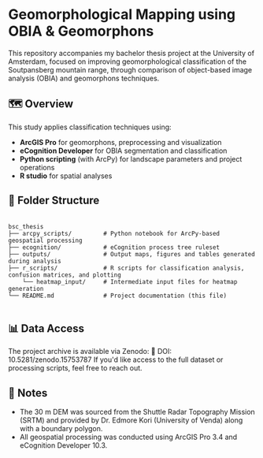 # Geomorphological Mapping using OBIA & Geomorphons

This repository accompanies my bachelor thesis project at the University of Amsterdam, focused on improving geomorphological classification of the Soutpansberg mountain range, through comparison of object-based image analysis (OBIA) and geomorphons techniques.


## 🗺️ Overview

This study applies classification techniques using:
- **ArcGIS Pro** for geomorphons, preprocessing and visualization
- **eCognition Developer** for OBIA segmentation and classification
- **Python scripting** (with ArcPy) for landscape parameters and project operations
- **R studio** for spatial analyses


## 📁 Folder Structure
<pre> <code>
bsc_thesis
├── arcpy_scripts/         # Python notebook for ArcPy-based geospatial processing
├── ecognition/            # eCognition process tree ruleset
├── outputs/               # Output maps, figures and tables generated during analysis
├── r_scripts/             # R scripts for classification analysis, confusion matrices, and plotting
    └── heatmap_input/     # Intermediate input files for heatmap generation
└── README.md              # Project documentation (this file)
</code> </pre>


## 📊 Data Access

The project archive is available via Zenodo:
🔗 DOI: 10.5281/zenodo.15753787
If you'd like access to the full dataset or processing scripts, feel free to reach out.


## 📌 Notes
* The 30 m DEM was sourced from the Shuttle Radar Topography Mission (SRTM) and  provided by Dr. Edmore Kori (University of Venda) along with a boundary polygon.
* All geospatial processing was conducted using ArcGIS Pro 3.4 and eCognition Developer 10.3.
